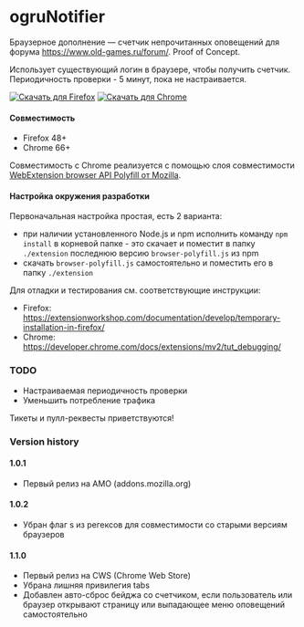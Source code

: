 # ogruNotifier

Браузерное дополнение — счетчик непрочитанных оповещений для форума https://www.old-games.ru/forum/. Proof of Concept.

Использует существующий логин в браузере, чтобы получить счетчик. Периодичность проверки - 5 минут, пока не настраивается.

<a href="https://addons.mozilla.org/firefox/addon/ogrunotifier/" target="_blank"><img src="https://user-images.githubusercontent.com/585534/107280546-7b9b2a00-6a26-11eb-8f9f-f95932f4bfec.png" alt="Скачать для Firefox"></a> <a href="https://chrome.google.com/webstore/detail/ogrunotifier/pdiigojcibmmfcegbfckpcbphooppjfn" target="_blank"><img src="https://user-images.githubusercontent.com/585534/107280622-91a8ea80-6a26-11eb-8d07-77c548b28665.png" alt="Скачать для Chrome"></a>

#### Совместимость
- Firefox 48+
- Chrome 66+

Совместимость с Chrome реализуется с помощью слоя совместимости [WebExtension browser API Polyfill от Mozilla](https://github.com/mozilla/webextension-polyfill).

#### Настройка окружения разработки
Первоначальная настройка простая, есть 2 варианта:
- при наличии установленного Node.js и npm исполнить команду `npm install` в корневой папке - это скачает и поместит в папку `./extension` последнюю версию `browser-polyfill.js` из npm
- скачать `browser-polyfill.js` самостоятельно и поместить его в папку `./extension`

Для отладки и тестирования см. соответствующие инструкции:
- Firefox: https://extensionworkshop.com/documentation/develop/temporary-installation-in-firefox/
- Chrome: https://developer.chrome.com/docs/extensions/mv2/tut_debugging/

### TODO
- Настраиваемая периодичность проверки
- Уменьшить потребление трафика

Тикеты и пулл-реквесты приветствуются!

### Version history
#### 1.0.1
- Первый релиз на AMO (addons.mozilla.org)

#### 1.0.2
- Убран флаг s из регексов для совместимости со старыми версиям браузеров

#### 1.1.0
- Первый релиз на CWS (Chrome Web Store)
- Убрана лишняя привилегия tabs
- Добавлен авто-сброс бейджа со счетчиком, если пользователь или браузер открывают страницу или выпадающее меню оповещений самостоятельно
